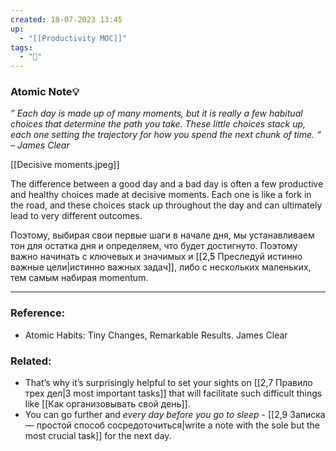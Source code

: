 ```yaml
---
created: 18-07-2023 13:45
up:
  - "[[Productivity MOC]]"
tags:
  - "🌳"
---
```

### Atomic Note💡

*” Each day is made up of many moments, but it is really a few habitual choices that determine the path you take. These little choices stack up, each one setting the trajectory for how you spend the next chunk of time. “
– James Clear*

[[Decisive moments.jpeg]]

The difference between a good day and a bad day is often a few productive and healthy choices made at decisive moments. Each one is like a fork in the road, and these choices stack up throughout the day and can ultimately lead to very different outcomes.

Поэтому, выбирая свои первые шаги в начале дня, мы устанавливаем тон для остатка дня и определяем, что будет достигнуто.
Поэтому важно начинать с ключевых и значимых и [[2,5 Преследуй истинно важные цели|истинно важных задач]], либо с нескольких маленьких, тем самым набирая momentum.

---
### Reference:
- Atomic Habits: Tiny Changes, Remarkable Results. James Clear

### Related:
- That’s why it’s surprisingly helpful to set your sights on [[2,7 Правило трех дел|3 most important tasks]] that will facilitate such difficult things like [[Как организовывать свой день]].
- You can go further and *every day before you go to sleep* - [[2,9 Записка — простой способ сосредоточиться|write a note with the sole but the most crucial task]] for the next day.
